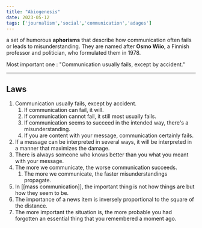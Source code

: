 ```yaml
---
title: "Abiogenesis"
date: 2023-05-12
tags: ['journalism','social','communication','adages']
---
```


a set of humorous **aphorisms** that describe how communication often fails or leads to misunderstanding. They are named after **Osmo Wiio**, a Finnish professor and politician, who formulated them in 1978. 

Most important one : "Communication usually fails, except by accident."

---
## Laws

1.  Communication usually fails, except by accident.
    1.  If communication can fail, it will.
    2.  If communication cannot fail, it still most usually fails.
    3.  If communication seems to succeed in the intended way, there's a misunderstanding.
    4.  If you are content with your message, communication certainly fails.
2.  If a message can be interpreted in several ways, it will be interpreted in a manner that maximizes the damage.
3.  There is always someone who knows better than you what you meant with your message.
4.  The more we communicate, the worse communication succeeds.
    1.  The more we communicate, the faster misunderstandings propagate.
5.  In [[mass communication]], the important thing is not how things are but how they seem to be.
6.  The importance of a news item is inversely proportional to the square of the distance.
7.  The more important the situation is, the more probable you had forgotten an essential thing that you remembered a moment ago.